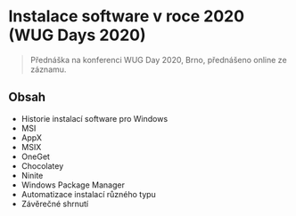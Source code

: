 # Instalace software v roce 2020 (WUG Days 2020)

> Přednáška na konferenci WUG Day 2020, Brno, přednášeno online ze záznamu.

## Obsah

* Historie instalací software pro Windows
* MSI
* AppX
* MSIX
* OneGet
* Chocolatey
* Ninite
* Windows Package Manager
* Automatizace instalací různého typu
* Závěrečné shrnutí
